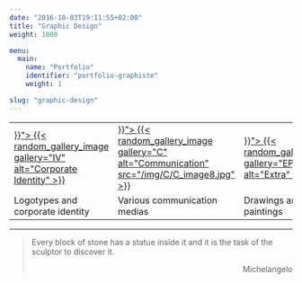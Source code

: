 ```yaml
---
date: "2016-10-03T19:11:55+02:00"
title: "Graphic Design"
weight: 1000

menu:
  main:
    name: "Portfolio"
    identifier: "portfolio-graphiste"
    weight: 1

slug: "graphic-design"
---
```

<table class="identitevisuelle" title="graphisme">
<tr><td>
  <a href="{{< relref "identite-visuelle.en.md" >}}">
  {{< random_gallery_image gallery="IV" alt="Corporate Identity" >}}
  </a>
</td><td>
  <a href="{{< relref "typo-et-edition.en.md" >}}">
  {{< random_gallery_image gallery="C" alt="Communication" src="/img/C/C_image8.jpg" >}}
  </a>
</td><td>
  <a href="{{< relref "en-plus.en.md" >}}">
  {{< random_gallery_image gallery="EP" alt="Extra" >}}
  </a>
</td></tr>
<tr>
<td class="textaccueil">Logotypes and corporate identity</td>
<td class="textaccueil">Various communication medias</td>
<td class="textaccueil">Drawings and paintings</td>
</tr>
</table>


---

> Every block of stone has a statue inside it and it is the task of the sculptor to discover it.
> <p style="text-align: right;">Michelangelo</p>
